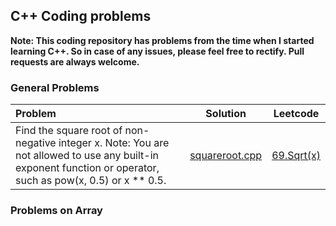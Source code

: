 ## C++ Coding problems

**Note: This coding repository has problems from the time when I started learning C++. So in case of any issues, please feel free to rectify. Pull requests are always welcome.**

### General Problems
| Problem | Solution | Leetcode |
| :------------ | :----------: | :----------: |
| Find the square root of non-negative integer x. Note: You are not allowed to use any built-in exponent function or operator, such as pow(x, 0.5) or x ** 0.5. | [squareroot.cpp](./squareroot.cpp) | [69.Sqrt(x)](https://leetcode.com/problems/sqrtx/description/) |

### Problems on Array


